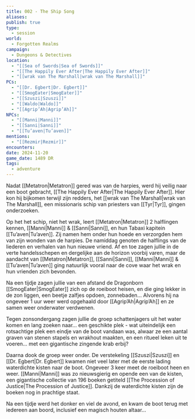 ```yaml
---
title: 002 - The Ship Song
aliases: 
publish: true
type:
  - session
world:
  - Forgotten Realms
campaign:
  - Dungeons & Detectives
location:
  - "[[Sea of Swords|Sea of Swords]]"
  - "[[The Happily Ever After|The Happily Ever After]]"
  - "[[wrak van The Marshall|wrak van The Marshall]]"
PCs:
  - "[[Dr. Egbert|Dr. Egbert]]"
  - "[[SmogEater|SmogEater]]"
  - "[[Szuszi|Szuszi]]"
  - "[[Waldo|Waldo]]"
  - "[[Agrip’Ah|Agrip’Ah]]"
NPCs:
  - "[[Manni|Manni]]"
  - "[[Sanni|Sanni]]"
  - "[[Tu’aven|Tu’aven]]"
mentions:
  - "[[Rezmir|Rezmir]]"
encounters: 
date: 2024-11-20
game_date: 1489 DR
tags:
  - adventure
---
```


Nadat [[Metatron|Metatron]] gered was van de harpies, werd hij veilig naar een boot gebracht, [[The Happily Ever After|The Happily Ever After]]. Hier kon hij bijkomen terwijl zijn redders, het [[wrak van The Marshall|wrak van The Marshall]], een missionaris schip van priesters van [[Tyr|Tyr]], gingen onderzoeken. 

Op het het schip, niet het wrak, leert [[Metatron|Metatron]] 2 halflingen kennen, [[Manni|Manni]] & [[Sanni|Sanni]], en hun Tabaxi kapitein [[Tu’aven|Tu’aven]]. Zij namen hem onder hun hoede en verzorgden hem van zijn wonden van de harpies. De namiddag genoten de halflings van de liederen en verhalen van hun nieuwe vriend. Af en toe zagen jullie in de verte handelsschepen en dergelijke aan de horizon voorbij varen, maar de aandacht van [[Metatron|Metatron]], [[Sanni|Sanni]], [[Manni|Manni]] & [[Tu’aven|Tu’aven]] ging natuurlijk vooral naar de cove waar het wrak en hun vrienden zich bevonden.

Na een tijdje zagen jullie van een afstand de Dragonborn [[SmogEater|SmogEater]] zich op de roeiboot heisen, en die ging lekker in de zon liggen, een beetje zalfjes opdoen, zonnebaden… Alvorens hij na ongeveer 1 uur weer werd opgehaald door [[Agrip’Ah|Agrip’Ah]] en ze samen weer onderwater verdwenen.

Tegen zonsondergang zagen jullie de groep schattenjagers uit het water komen en lang zoeken naar… een geschikte plek - wat uiteindelijk een rotsachtige plek een eindje van de boot vandaan was, alwaar ze een aantal graven van stenen stapels en wrakhout maakten, en een ritueel leken uit te voeren… met een gigantische zingende krab erbij?
 
Daarna dook de groep weer onder. De verstekeling [[Szuszi|Szuszi]] en [[Dr. Egbert|Dr. Egbert]] kwamen niet veel later met de eerste lading waterdichte kisten naar de boot. Ongeveer 3 keer meet de roeiboot heen en weer. [[Manni|Manni]] was zo nieuwsgierig en opende een van de kisten, een gigantische collectie van 196 boeken getiteld [[The Procession of Justice|The Procession of Justice]]. Dankzij de waterdichte kisten zijn de boeken nog in prachtige staat.

Na een tijdje werd het  donker en viel de avond, en kwam de boot terug met iedereen aan boord, inclusief een magisch houten altaar…
